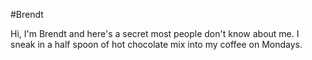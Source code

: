 #Brendt

Hi, I'm Brendt and here's a secret most people don't know about me.  I sneak in a half spoon of hot chocolate mix into my coffee on Mondays.
